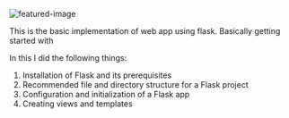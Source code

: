 ![featured-image](https://raw.githubusercontent.com/andela-mnzomo/getting-started-with-flask/master/getting-started-with-flask.jpg)

This is the basic implementation of web app using flask.
Basically getting started with

In this I did the following things:

1. Installation of Flask and its prerequisites
2. Recommended file and directory structure for a Flask project
3. Configuration and initialization of a Flask app
4. Creating views and templates
